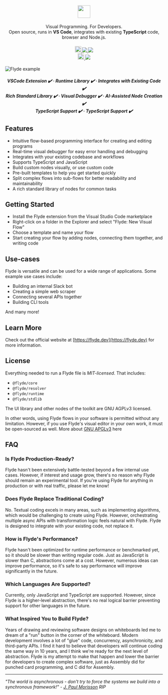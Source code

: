 <h1 align="center">
    <a href="https://www.flyde.dev" style="color: black">
    <img src="https://github.com/flydelabs/flyde/assets/3727015/eb1afa4a-0887-4cf2-99b5-35d4f1f6ee2a" height="40"/>
    </a>
</h1>


<p align="center">
    Visual Programming. For Developers. <br/>
Open source, runs in <strong>VS Code</strong>, integrates with existing <strong>TypeScript</strong> code, browser and Node.js.
</p>

<h4 align="center">
<a href="https://opensource.org/licenses/MIT">
    <img src="https://img.shields.io/npm/l/@flyde/runtime" alt="license" style="height: 20px;">
  </a>
  

  <a href="https://www.flyde.dev">
    <img src="https://img.shields.io/badge/Website-007ec6?style=flat&logo=world&logoColor=white"/>
  </a>

  
  <a href="https://play.flyde.dev">
    <img src="https://img.shields.io/badge/Playground-007ec6?style=flat&logo=world&logoColor=white"/>
  </a>
  <br>
  <a href="https://flyde.dev/discord">
    <img src="https://img.shields.io/badge/discord-7289da.svg?style=flat-square&logo=discord" alt="discord" style="height: 20px;">
  </a>

  <a href="https://twitter.com/FlydeDev">
    <img src="https://img.shields.io/twitter/follow/FlydeDev?style=social"/>
  </a>

</h4>


![Flyde example](https://github.com/flydelabs/flyde-vscode/raw/main/media/walkthrough/run-flow.gif)


<h5 align="center">
  
<strong>VSCode Extension ✔️</strong> · <strong>Runtime Library ✔️</strong> · <strong>Integrates with Existing Code ✔️</strong>
<br/>
<strong>Rich Standard Library ✔️</strong> · <strong>Visual Debugger ✔️</strong> · <strong>AI-Assisted Node Creation ✔️</strong>
<br/>
<strong>TypeScript Support ✔️</strong> · <strong>TypeScript Support ✔️</strong>
</h5>


## Features

- Intuitive flow-based programming interface for creating and editing programs
- Real-time visual debugger for easy error handling and debugging
- Integrates with your existing codebase and workflows
- Supports TypeScript and JavaScript
- Build custom nodes visually, or use custom code
- Pre-built templates to help you get started quickly
- Split complex flows into sub-flows for better readability and maintainability
- A rich standard library of nodes for common tasks

## Getting Started

- Install the Flyde extension from the Visual Studio Code marketplace
- Right-click on a folder in the Explorer and select "Flyde: New Visual Flow"
- Choose a template and name your flow
- Start creating your flow by adding nodes, connecting them together, and writing code

## Use-cases

Flyde is versatile and can be used for a wide range of applications. Some example use cases include:

- Building an internal Slack bot
- Creating a simple web scraper
- Connecting several APIs together
- Building CLI tools

And many more!

## Learn More

Check out the official website at [https://flyde.dev](https://flyde.dev) for more information.

## License

Everything needed to run a Flyde file is _MIT-licensed_. That includes:

- `@flyde/core`
- `@flyde/resolver`
- `@flyde/runtime`
- `@flyde/stdlib`

The UI library and other nodes of the toolkit are GNU AGPLv3 licensed.

In other words, using Flyde flows in your software is permitted without any limitation. However, if you use Flyde's visual editor in your own work, it must be open-sourced as well. More about [GNU APGLv3](https://choosealicense.com/licenses/agpl-3.0/) here

## FAQ

### Is Flyde Production-Ready?

Flyde hasn't been extensively battle-tested beyond a few internal use cases. However, if interest and usage grow, there's no reason why Flyde should remain an experimental tool. If you're using Flyde for anything in production or with real traffic, please let me know!

### Does Flyde Replace Traditional Coding?

No. Textual coding excels in many areas, such as implementing algorithms, which would be challenging to create using Flyde. However, orchestrating multiple async APIs with transformation logic feels natural with Flyde. Flyde is designed to integrate with your existing code, not replace it.

### How is Flyde's Performance?

Flyde hasn't been optimized for runtime performance or benchmarked yet, so it should be slower than writing regular code. Just as JavaScript is slower than C, abstractions come at a cost. However, numerous ideas can improve performance, so it's safe to say performance will improve significantly in the future.

### Which Languages Are Supported?

Currently, only JavaScript and TypeScript are supported. However, since Flyde is a higher-level abstraction, there's no real logical barrier preventing support for other languages in the future.

### What Inspired You to Build Flyde?

Years of drawing and reviewing software designs on whiteboards led me to dream of a "run" button in the corner of the whiteboard. Modern development involves a lot of "glue" code, concurrency, asynchronicity, and third-party APIs. I find it hard to believe that developers will continue coding the same way in 10 years, and I think we're ready for the next level of abstraction. Flyde is my attempt to make that happen and lower the barrier for developers to create complex software, just as Assembly did for punched card programming, and C did for Assembly.

---

_"The world is asynchronous - don't try to force the systems we build into a synchronous framework!" - [J. Paul Morisson](https://www.jpaulmorrison.com/) RIP_
